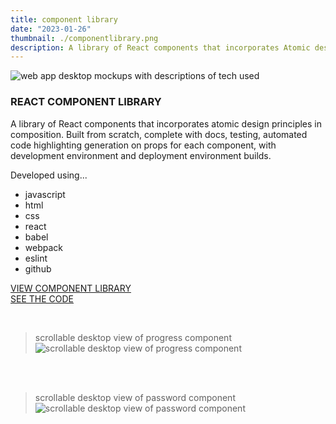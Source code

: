 ```yaml
---
title: component library
date: "2023-01-26"
thumbnail: ./componentlibrary.png
description: A library of React components that incorporates Atomic design principles in composition.
---
```


![web app desktop mockups with descriptions of tech used](https://res.cloudinary.com/soggy-ink-games/image/upload/v1675011560/portfolio/webpagemock_jod3fz.gif)

### REACT COMPONENT LIBRARY

A library of React components that incorporates atomic design principles in composition. Built from scratch, complete with docs, testing, automated code highlighting generation on props for each component, with development environment and deployment environment builds.

Developed using...

- javascript
- html
- css
- react
- babel
- webpack
- eslint
- github

[VIEW COMPONENT LIBRARY](https://anaizing.github.io/anaizing-components/)
<br>
[SEE THE CODE](https://github.com/Anaizing/anaizing-components)

<br>

> scrollable desktop view of progress component
> ![scrollable desktop view of progress component](https://res.cloudinary.com/soggy-ink-games/image/upload/v1675011664/portfolio/progresscomponent_ydcabw.png)

<br>
<br>

> scrollable desktop view of password component
> ![scrollable desktop view of password component](https://res.cloudinary.com/soggy-ink-games/image/upload/v1675011718/portfolio/passwordcomponent_wuts4m.png)
